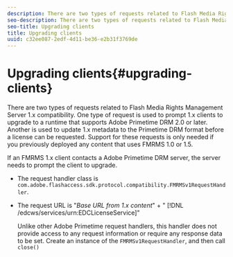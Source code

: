 ```yaml
---
description: There are two types of requests related to Flash Media Rights Management Server 1.x compatibility. One type of request is used to prompt 1.x clients to upgrade to a runtime that supports Adobe Primetime DRM 2.0 or later. Another is used to update 1.x metadata to the Primetime DRM format before a license can be requested. Support for these requests is only needed if you previously deployed any content that uses FMRMS 1.0 or 1.5.
seo-description: There are two types of requests related to Flash Media Rights Management Server 1.x compatibility. One type of request is used to prompt 1.x clients to upgrade to a runtime that supports Adobe Primetime DRM 2.0 or later. Another is used to update 1.x metadata to the Primetime DRM format before a license can be requested. Support for these requests is only needed if you previously deployed any content that uses FMRMS 1.0 or 1.5.
seo-title: Upgrading clients
title: Upgrading clients
uuid: c32ee087-2edf-4d11-be36-e2b31f3769de
---
```


# Upgrading clients{#upgrading-clients}

There are two types of requests related to Flash Media Rights Management Server 1.x compatibility. One type of request is used to prompt 1.x clients to upgrade to a runtime that supports Adobe Primetime DRM 2.0 or later. Another is used to update 1.x metadata to the Primetime DRM format before a license can be requested. Support for these requests is only needed if you previously deployed any content that uses FMRMS 1.0 or 1.5.

If an FMRMS 1.x client contacts a Adobe Primetime DRM server, the server needs to prompt the client to upgrade.

* The request handler class is `com.adobe.flashaccess.sdk.protocol.compatibility.FMRMSv1RequestHandler`. 
* The request URL is "*Base URL from 1.x content*" + " [!DNL /edcws/services/urn:EDCLicenseService]"

  Unlike other Adobe Primetime request handlers, this handler does not provide access to any request information or require any response data to be set. Create an instance of the `FMRMSv1RequestHandler`, and then call `close()`

